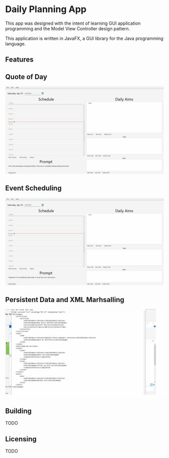 # Daily Planning App

This app was designed with the intent of learning GUI application programming and the Model View Controller
design pattern.

This application is written in JavaFX, a GUI library for the Java programming language.

## Features

## Quote of Day 
![Quote of Day Demo](gifs/quote_feature.gif)

## Event Scheduling

![Daily Schedule](gifs/event_feature.gif)

## Persistent Data and XML Marhsalling

![Persistent Data](gifs/xml_marshal_feature.gif)

## Building

TODO

## Licensing

TODO


